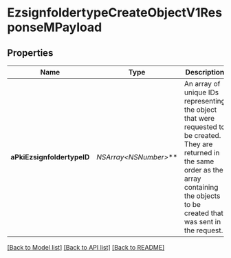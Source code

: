 # EzsignfoldertypeCreateObjectV1ResponseMPayload

## Properties
Name | Type | Description | Notes
------------ | ------------- | ------------- | -------------
**aPkiEzsignfoldertypeID** | **NSArray&lt;NSNumber*&gt;*** | An array of unique IDs representing the object that were requested to be created.  They are returned in the same order as the array containing the objects to be created that was sent in the request. | 

[[Back to Model list]](../README.md#documentation-for-models) [[Back to API list]](../README.md#documentation-for-api-endpoints) [[Back to README]](../README.md)


